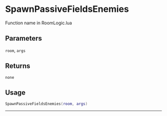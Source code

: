 # SpawnPassiveFieldsEnemies
Function name in RoomLogic.lua
## Parameters
`room`, `args`
## Returns
`none`
## Usage
```lua
SpawnPassiveFieldsEnemies(room, args)
```
---
